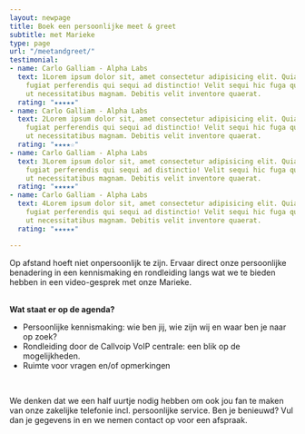 ```yaml
---
layout: newpage
title: Boek een persoonlijke meet & greet
subtitle: met Marieke
type: page
url: "/meetandgreet/"
testimonial:
- name: Carlo Galliam - Alpha Labs
  text: 1Lorem ipsum dolor sit, amet consectetur adipisicing elit. Quia labore magni
    fugiat perferendis qui sequi ad distinctio! Velit sequi hic fuga quisquam minus
    ut necessitatibus magnam. Debitis velit inventore quaerat.
  rating: "★★★★★"
- name: Carlo Galliam - Alpha Labs
  text: 2Lorem ipsum dolor sit, amet consectetur adipisicing elit. Quia labore magni
    fugiat perferendis qui sequi ad distinctio! Velit sequi hic fuga quisquam minus
    ut necessitatibus magnam. Debitis velit inventore quaerat.
  rating: "★★★★☆"
- name: Carlo Galliam - Alpha Labs
  text: 3Lorem ipsum dolor sit, amet consectetur adipisicing elit. Quia labore magni
    fugiat perferendis qui sequi ad distinctio! Velit sequi hic fuga quisquam minus
    ut necessitatibus magnam. Debitis velit inventore quaerat.
  rating: "★★★★★"
- name: Carlo Galliam - Alpha Labs
  text: 4Lorem ipsum dolor sit, amet consectetur adipisicing elit. Quia labore magni
    fugiat perferendis qui sequi ad distinctio! Velit sequi hic fuga quisquam minus
    ut necessitatibus magnam. Debitis velit inventore quaerat.
  rating: "★★★★★"

---
```

Op afstand hoeft niet onpersoonlijk te zijn. Ervaar direct onze persoonlijke benadering in een kennismaking en rondleiding langs wat we te bieden hebben in een video-gesprek met onze Marieke.

<br> <span class="text-blue-light"><b>Wat staat er op de agenda?</b> </span>

* Persoonlijke kennismaking: wie ben jij, wie zijn wij en waar ben je naar op zoek?
* Rondleiding door de Callvoip VoIP centrale: een blik op de mogelijkheden.
* Ruimte voor vragen en/of opmerkingen

<br>

We denken dat we een half uurtje nodig hebben om ook jou fan te maken van onze zakelijke telefonie incl. persoonlijke service. Ben je benieuwd? Vul dan je gegevens in en we nemen contact op voor een afspraak.